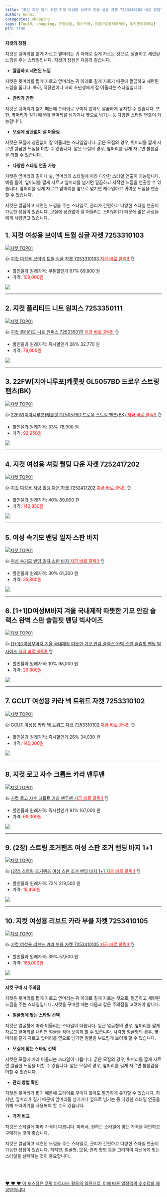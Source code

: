 ```yaml
---
title: "최신 지컷 특가 추천 지컷 여성용 브이넥 트윌 싱글 자켓 7253310103 비교 장점"
author: eunmi.
categories: shopping
tags: [Top10, shopping, 유행상품, 필수구매, 지금바로클릭하세요, 놓치면후회해요]
pin: true
---
```

**지컷의 장점**

지컷은 뒷머리를 짧게 자르고 옆머리는 귀 아래로 길게 자르는 컷으로, 깔끔하고 세련된 느낌을 주는 스타일입니다. 지컷의 장점은 다음과 같습니다.

* **깔끔하고 세련된 느낌**

지컷은 뒷머리를 짧게 자르고 옆머리는 귀 아래로 길게 자르기 때문에 깔끔하고 세련된 느낌을 줍니다. 특히, 직장인이나 사회 초년생에게 잘 어울리는 스타일입니다.

* **관리가 간편**

지컷은 뒷머리가 짧기 때문에 드라이로 꾸미지 않아도 깔끔하게 유지할 수 있습니다. 또한, 옆머리가 길기 때문에 앞머리를 넘기거나 옆으로 넘기는 등 다양한 스타일 연출이 가능합니다.

* **모질에 상관없이 잘 어울림**

지컷은 모질에 상관없이 잘 어울리는 스타일입니다. 굵은 모질의 경우, 뒷머리를 짧게 자르면 깔끔한 느낌을 더할 수 있습니다. 얇은 모질의 경우, 옆머리를 길게 자르면 볼륨감을 더할 수 있습니다.

* **다양한 스타일 연출 가능**

지컷은 옆머리의 길이나 숱, 앞머리의 스타일에 따라 다양한 스타일 연출이 가능합니다. 예를 들어, 옆머리를 짧게 자르고 앞머리를 넘기면 깔끔하고 지적인 느낌을 연출할 수 있습니다. 옆머리를 길게 자르고 앞머리를 옆으로 넘기면 캐주얼하고 귀여운 느낌을 연출할 수 있습니다.

지컷은 깔끔하고 세련된 느낌을 주는 스타일로, 관리가 간편하고 다양한 스타일 연출이 가능한 장점이 있습니다. 모질에 상관없이 잘 어울리는 스타일이기 때문에 많은 사람들에게 사랑받고 있습니다.

   

## 1. 지컷 여성용 브이넥 트윌 싱글 자켓 7253310103

[![지컷 TOP01](https://thumbnail6.coupangcdn.com/thumbnails/remote/230x230ex/image/retail/images/2023/08/07/16/6/e8ec0d4c-3b2a-4472-a55e-93cfb4ac510f.jpg)](https://link.coupang.com/re/AFFSDP?lptag=AF3617701&subid=GithubCoopas&pageKey=7529107406&traceid=V0-153&itemId=19764232096&vendorItemId=86809358987)


👍 [지컷 여성용 브이넥 트윌 싱글 자켓 7253310103 <font color=red> 지금 바로 클릭!! </font> ](https://link.coupang.com/re/AFFSDP?lptag=AF3617701&subid=GithubCoopas&pageKey=7529107406&traceid=V0-153&itemId=19764232096&vendorItemId=86809358987) 👌 


- 할인율과 원래가격: 쿠폰할인가 67%  69,800   원
- 가격: <span style='color:red'>109,000원</span>

[![](/discount_price.png)](https://link.coupang.com/re/AFFSDP?lptag=AF3617701&subid=GithubCoopas&pageKey=7529107406&traceid=V0-153&itemId=19764232096&vendorItemId=86809358987)

---


   

## 2. 지컷 플리티드 니트 원피스 7253350111

[![지컷 TOP01](https://thumbnail10.coupangcdn.com/thumbnails/remote/230x230ex/image/retail/images/2023/08/29/17/2/bc3e7da4-4e63-4a8d-90a3-f1a8bc023f8a.jpg)](https://link.coupang.com/re/AFFSDP?lptag=AF3617701&subid=GithubCoopas&pageKey=7534323889&traceid=V0-153&itemId=19790727760&vendorItemId=87022263294)


👍 [지컷 플리티드 니트 원피스 7253350111 <font color=red> 지금 바로 클릭!! </font> ](https://link.coupang.com/re/AFFSDP?lptag=AF3617701&subid=GithubCoopas&pageKey=7534323889&traceid=V0-153&itemId=19790727760&vendorItemId=87022263294) 👌 


- 할인율과 원래가격: 즉시할인가 26%  32,770   원
- 가격: <span style='color:red'>78,000원</span>

[![](/discount_price.png)](https://link.coupang.com/re/AFFSDP?lptag=AF3617701&subid=GithubCoopas&pageKey=7534323889&traceid=V0-153&itemId=19790727760&vendorItemId=87022263294)

---


   

## 3. 22FW[지아니루포]캐롯핏 GL5057BD 드로우 스트링 팬츠(BK)

[![지컷 TOP01](https://thumbnail6.coupangcdn.com/thumbnails/remote/230x230ex/image/vendor_inventory/39b4/0c1cc57c18bd221bced57b6aa6865537226357a908377f47145dd953cf56.jpg)](https://link.coupang.com/re/AFFSDP?lptag=AF3617701&subid=GithubCoopas&pageKey=6842184505&traceid=V0-153&itemId=16273628914&vendorItemId=83466314737)


👍 [22FW[지아니루포]캐롯핏 GL5057BD 드로우 스트링 팬츠(BK) <font color=red> 지금 바로 클릭!! </font> ](https://link.coupang.com/re/AFFSDP?lptag=AF3617701&subid=GithubCoopas&pageKey=6842184505&traceid=V0-153&itemId=16273628914&vendorItemId=83466314737) 👌 


- 할인율과 원래가격: 33%  78,900   원
- 가격: <span style='color:red'>92,950원</span>

[![](/discount_price.png)](https://link.coupang.com/re/AFFSDP?lptag=AF3617701&subid=GithubCoopas&pageKey=6842184505&traceid=V0-153&itemId=16273628914&vendorItemId=83466314737)

---


   

## 4. 지컷 여성용 셔링 퀄팅 다운 자켓 7252417202

[![지컷 TOP01](https://thumbnail9.coupangcdn.com/thumbnails/remote/230x230ex/image/retail/images/2033563007917355-0d87c4aa-1eaa-4774-8778-d87da18463ec.jpg)](https://link.coupang.com/re/AFFSDP?lptag=AF3617701&subid=GithubCoopas&pageKey=6804524973&traceid=V0-153&itemId=16191118077&vendorItemId=83386259659)


👍 [지컷 여성용 셔링 퀄팅 다운 자켓 7252417202 <font color=red> 지금 바로 클릭!! </font> ](https://link.coupang.com/re/AFFSDP?lptag=AF3617701&subid=GithubCoopas&pageKey=6804524973&traceid=V0-153&itemId=16191118077&vendorItemId=83386259659) 👌 


- 할인율과 원래가격: 40%  89,000   원
- 가격: <span style='color:red'>142,850원</span>

[![](/discount_price.png)](https://link.coupang.com/re/AFFSDP?lptag=AF3617701&subid=GithubCoopas&pageKey=6804524973&traceid=V0-153&itemId=16191118077&vendorItemId=83386259659)

---


   

## 5. 여성 속기모 밴딩 일자 스판 바지

[![지컷 TOP01](https://thumbnail9.coupangcdn.com/thumbnails/remote/230x230ex/image/vendor_inventory/aadc/4d0d6e08fc386d70a14697d9938a553067b3e9e3b363cc80ebe559f0979e.png)](https://link.coupang.com/re/AFFSDP?lptag=AF3617701&subid=GithubCoopas&pageKey=6849129133&traceid=V0-153&itemId=16309162269&vendorItemId=87557092909)


👍 [여성 속기모 밴딩 일자 스판 바지 <font color=red> 지금 바로 클릭!! </font> ](https://link.coupang.com/re/AFFSDP?lptag=AF3617701&subid=GithubCoopas&pageKey=6849129133&traceid=V0-153&itemId=16309162269&vendorItemId=87557092909) 👌 


- 할인율과 원래가격: 30%  61,300   원
- 가격: <span style='color:red'>35,800원</span>

[![](/discount_price.png)](https://link.coupang.com/re/AFFSDP?lptag=AF3617701&subid=GithubCoopas&pageKey=6849129133&traceid=V0-153&itemId=16309162269&vendorItemId=87557092909)

---


   

## 6. [1+1]D여성M바지 겨울 국내제작 따뜻한 기모 안감 슬랙스 완벽 스판 슬림핏 밴딩 빅사이즈

[![지컷 TOP01](https://thumbnail7.coupangcdn.com/thumbnails/remote/230x230ex/image/vendor_inventory/78e0/ad33411a060963cc6f30ad7400403eff2df98799ce0a9f8b93e1e6d92958.jpg)](https://link.coupang.com/re/AFFSDP?lptag=AF3617701&subid=GithubCoopas&pageKey=7673184850&traceid=V0-153&itemId=20474788389&vendorItemId=87553923547)


👍 [[1+1]D여성M바지 겨울 국내제작 따뜻한 기모 안감 슬랙스 완벽 스판 슬림핏 밴딩 빅사이즈 <font color=red> 지금 바로 클릭!! </font> ](https://link.coupang.com/re/AFFSDP?lptag=AF3617701&subid=GithubCoopas&pageKey=7673184850&traceid=V0-153&itemId=20474788389&vendorItemId=87553923547) 👌 


- 할인율과 원래가격: 10%  98,000   원
- 가격: <span style='color:red'>29,800원</span>

[![](/discount_price.png)](https://link.coupang.com/re/AFFSDP?lptag=AF3617701&subid=GithubCoopas&pageKey=7673184850&traceid=V0-153&itemId=20474788389&vendorItemId=87553923547)

---


   

## 7. GCUT 여성용 카라 넥 트위드 자켓 7253310102

[![지컷 TOP01](https://thumbnail7.coupangcdn.com/thumbnails/remote/230x230ex/image/retail/images/2023/09/01/11/7/c3c66f66-9283-4124-9e6b-a0799f029881.jpg)](https://link.coupang.com/re/AFFSDP?lptag=AF3617701&subid=GithubCoopas&pageKey=7553481792&traceid=V0-153&itemId=19884071458&vendorItemId=87050271723)


👍 [GCUT 여성용 카라 넥 트위드 자켓 7253310102 <font color=red> 지금 바로 클릭!! </font> ](https://link.coupang.com/re/AFFSDP?lptag=AF3617701&subid=GithubCoopas&pageKey=7553481792&traceid=V0-153&itemId=19884071458&vendorItemId=87050271723) 👌 


- 할인율과 원래가격: 즉시할인가 26%  34,030   원
- 가격: <span style='color:red'>140,000원</span>

[![](/discount_price.png)](https://link.coupang.com/re/AFFSDP?lptag=AF3617701&subid=GithubCoopas&pageKey=7553481792&traceid=V0-153&itemId=19884071458&vendorItemId=87050271723)

---


   

## 8. 지컷 로고 자수 크롭트 카라 맨투맨

[![지컷 TOP01](https://thumbnail9.coupangcdn.com/thumbnails/remote/230x230ex/image/retail/images/2023/08/01/11/8/e8b82b0d-9bea-47fc-8cb2-e5b8e3275ba1.jpg)](https://link.coupang.com/re/AFFSDP?lptag=AF3617701&subid=GithubCoopas&pageKey=7494638865&traceid=V0-153&itemId=19605358406&vendorItemId=86750102707)


👍 [지컷 로고 자수 크롭트 카라 맨투맨 <font color=red> 지금 바로 클릭!! </font> ](https://link.coupang.com/re/AFFSDP?lptag=AF3617701&subid=GithubCoopas&pageKey=7494638865&traceid=V0-153&itemId=19605358406&vendorItemId=86750102707) 👌 


- 할인율과 원래가격: 즉시할인가 81%  167,000   원
- 가격: <span style='color:red'>69,000원</span>

[![](/discount_price.png)](https://link.coupang.com/re/AFFSDP?lptag=AF3617701&subid=GithubCoopas&pageKey=7494638865&traceid=V0-153&itemId=19605358406&vendorItemId=86750102707)

---


   

## 9. (2장) 스트링 조거팬츠 여성 스판 조거 밴딩 바지 1+1

[![지컷 TOP01](https://thumbnail8.coupangcdn.com/thumbnails/remote/230x230ex/image/vendor_inventory/6b4f/60c028bd93bca79f6d614005a56ba5db5b0da26bd33fbbec09ca5082b684.jpg)](https://link.coupang.com/re/AFFSDP?lptag=AF3617701&subid=GithubCoopas&pageKey=7170128849&traceid=V0-153&itemId=18062035216&vendorItemId=85215784955)


👍 [(2장) 스트링 조거팬츠 여성 스판 조거 밴딩 바지 1+1 <font color=red> 지금 바로 클릭!! </font> ](https://link.coupang.com/re/AFFSDP?lptag=AF3617701&subid=GithubCoopas&pageKey=7170128849&traceid=V0-153&itemId=18062035216&vendorItemId=85215784955) 👌 


- 할인율과 원래가격: 72%  219,500   원
- 가격: <span style='color:red'>15,450원</span>

[![](/discount_price.png)](https://link.coupang.com/re/AFFSDP?lptag=AF3617701&subid=GithubCoopas&pageKey=7170128849&traceid=V0-153&itemId=18062035216&vendorItemId=85215784955)

---


   

## 10. 지컷 여성용 리브드 카라 부클 자켓 7253410105

[![지컷 TOP01](https://thumbnail7.coupangcdn.com/thumbnails/remote/230x230ex/image/retail/images/2023/09/27/12/8/8ad424e6-b156-4952-964f-a2b94e6d4357.jpg)](https://link.coupang.com/re/AFFSDP?lptag=AF3617701&subid=GithubCoopas&pageKey=7619189885&traceid=V0-153&itemId=20196458217&vendorItemId=87305873468)


👍 [지컷 여성용 리브드 카라 부클 자켓 7253410105 <font color=red> 지금 바로 클릭!! </font> ](https://link.coupang.com/re/AFFSDP?lptag=AF3617701&subid=GithubCoopas&pageKey=7619189885&traceid=V0-153&itemId=20196458217&vendorItemId=87305873468) 👌 


- 할인율과 원래가격: 39%  57,500   원
- 가격: <span style='color:red'>185,000원</span>

[![](/discount_price.png)](https://link.coupang.com/re/AFFSDP?lptag=AF3617701&subid=GithubCoopas&pageKey=7619189885&traceid=V0-153&itemId=20196458217&vendorItemId=87305873468)

---
**지컷 구매 시 주의점**

지컷은 뒷머리를 짧게 자르고 옆머리는 귀 아래로 길게 자르는 컷으로, 깔끔하고 세련된 느낌을 주는 스타일입니다. 지컷을 구매할 때는 다음과 같은 주의점을 고려해야 합니다.

* **얼굴형에 맞는 스타일 선택**

지컷은 얼굴형에 따라 어울리는 스타일이 다릅니다. 둥근 얼굴형의 경우, 옆머리를 짧게 자르고 앞머리를 내리면 얼굴을 작아 보이게 할 수 있습니다. 사각형 얼굴형의 경우, 옆머리를 길게 자르고 앞머리를 옆으로 넘기면 얼굴을 부드럽게 보이게 할 수 있습니다.

* **모질에 맞는 스타일 선택**

지컷은 모질에 따라 어울리는 스타일이 다릅니다. 굵은 모질의 경우, 뒷머리를 짧게 자르면 깔끔한 느낌을 더할 수 있습니다. 얇은 모질의 경우, 옆머리를 길게 자르면 볼륨감을 더할 수 있습니다.

* **관리 방법 확인**

지컷은 뒷머리가 짧기 때문에 드라이로 꾸미지 않아도 깔끔하게 유지할 수 있습니다. 하지만, 옆머리가 길기 때문에 앞머리를 넘기거나 옆으로 넘기는 등 다양한 스타일 연출을 위해 드라이기를 사용해야 할 수도 있습니다.

* **가격 비교**

지컷은 스타일에 따라 가격이 다릅니다. 따라서, 원하는 스타일에 맞는 가격을 확인하고 구매하는 것이 좋습니다.

지컷은 깔끔하고 세련된 느낌을 주는 스타일로, 관리가 간편하고 다양한 스타일 연출이 가능한 장점이 있습니다. 하지만, 얼굴형, 모질, 관리 방법 등을 고려하여 자신에게 맞는 스타일을 선택하는 것이 중요합니다.<br><br><br><br><br> [ ❤ ❤ ❤ 이 포스팅은 쿠팡 파트너스 활동의 일환으로, 이에 따른 일정액의 수수료를 제공받습니다](https://link.coupang.com/a/bcEFyh)